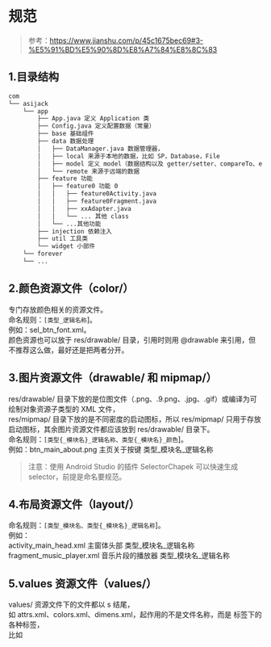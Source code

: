 # 规范
> 参考：https://www.jianshu.com/p/45c1675bec69#3-%E5%91%BD%E5%90%8D%E8%A7%84%E8%8C%83

## 1.目录结构
```xml
com
└── asijack
    └── app
        ├── App.java 定义 Application 类
        ├── Config.java 定义配置数据（常量）
        ├── base 基础组件
        ├── data 数据处理
        │   ├── DataManager.java 数据管理器，
        │   ├── local 来源于本地的数据，比如 SP，Database，File
        │   ├── model 定义 model（数据结构以及 getter/setter、compareTo、equals 等等，不含复杂操作）
        │   └── remote 来源于远端的数据
        ├── feature 功能
        │   ├── feature0 功能 0
        │   │   ├── feature0Activity.java
        │   │   ├── feature0Fragment.java
        │   │   ├── xxAdapter.java
        │   │   └── ... 其他 class
        │   └── ...其他功能
        ├── injection 依赖注入
        ├── util 工具类
        └── widget 小部件
    └── forever
    └── ...
```

## 2.颜色资源文件（color/）
专门存放颜色相关的资源文件。</br>
命名规则：``[类型_逻辑名称``]。</br>
例如：sel_btn_font.xml。</br>
颜色资源也可以放于 res/drawable/ 目录，引用时则用 @drawable 来引用，但不推荐这么做，最好还是把两者分开。

## 3.图片资源文件（drawable/ 和 mipmap/）
res/drawable/ 目录下放的是位图文件（.png、.9.png、.jpg、.gif）或编译为可绘制对象资源子类型的 XML 文件，</br>
res/mipmap/ 目录下放的是不同密度的启动图标，所以 res/mipmap/ 只用于存放启动图标，其余图片资源文件都应该放到 res/drawable/ 目录下。</br>
命名规则：``[类型{_模块名}_逻辑名称、类型{_模块名}_颜色``]。</br>
例如：btn_main_about.png	主页关于按键 类型_模块名_逻辑名称</br>
>注意：使用 Android Studio 的插件 SelectorChapek 可以快速生成 selector，前提是命名要规范。

## 4.布局资源文件（layout/）
命名规则：``[类型_模块名、类型{_模块名}_逻辑名称``]。</br>
例如：</br>
activity_main_head.xml	主窗体头部 类型_模块名_逻辑名称</br>
fragment_music_player.xml	音乐片段的播放器 类型_模块名_逻辑名称</br>

## 5.values 资源文件（values/）
values/ 资源文件下的文件都以 s 结尾，</br>
如 attrs.xml、colors.xml、dimens.xml，起作用的不是文件名称，而是 <resources> 标签下的各种标签，</br>
比如 <style> 决定样式，<color> 决定颜色，所以，可以把一个大的 xml 文件分割成多个小的文件</br>
>比如:可以有多个 style 文件，如 styles.xml、styles_home.xml、styles_item_details.xml、styles_forms.xml。

## 6.colors.xml
<color> 的 name 命名使用下划线命名法，在你的 colors.xml 文件中应该只是映射颜色的名称一个 ARGB 值，而没有其它的。</br>
不要使用它为不同的按钮来定义 ARGB 值。</br>
不建议：<color name="button_foreground">#FFFFFF</color>
正确做法： <color name="white"     >#FFFFFF</color>

## 7.dimens.xml
好的做法： <dimen name="font_22">22sp</dimen>

## 8.strings.xml
<string> 的 name 命名使用下划线命名法.</br>
采用以下规则：``[{模块名_}逻辑名称``]，这样方便同一个界面的所有 string 都放到一起，方便查找。</br>
例如：main_menu_about	主菜单按键文字

## 9.id 命名
命名规则：``[view缩写{_模块名}_逻辑名``]，</br>
例如： btn_main_search、btn_back。</br>
例如： btn_main_search、btn_back

## 10.类注释
```java
/**
 * <pre>
 *     author : Blankj
 *     e-mail : xxx@xx
 *     time   : 2017/03/07
 *     desc   : xxxx 描述
 *     version: 1.0
 * </pre>
 */
public class WelcomeActivity {
    ...
}
```

## 11.方法注释
```java
/**
 * bitmap 转 byteArr
 *
 * @param bitmap bitmap 对象
 * @param format 格式
 * @return 字节数组
 */
public static byte[] bitmap2Bytes(Bitmap bitmap, CompressFormat format) {
    if (bitmap == null) return null;
    ByteArrayOutputStream baos = new ByteArrayOutputStream();
    bitmap.compress(format, 100, baos);
    return baos.toByteArray();
}
```
